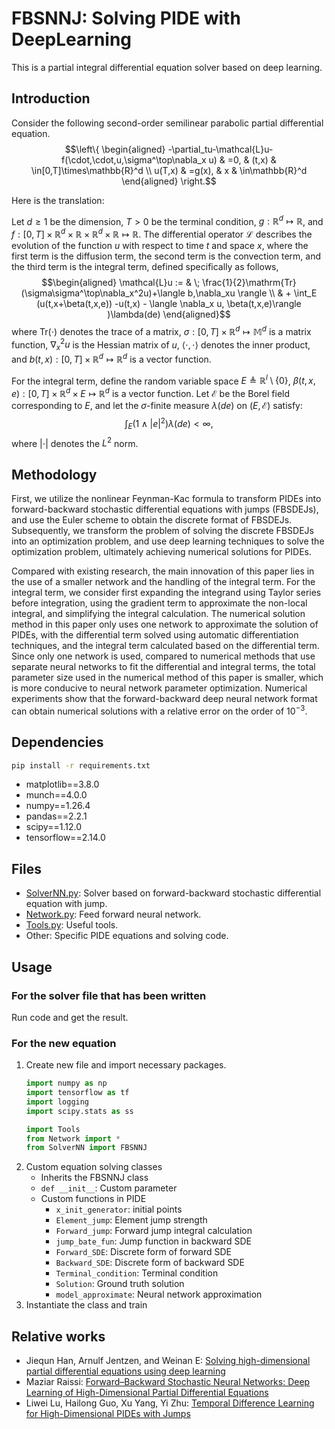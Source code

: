 # FBSNNJ: Solving PIDE with DeepLearning

This is a partial integral differential equation solver based on deep learning. 


## Introduction
Consider the following second-order semilinear parabolic partial differential equation.
$$\left\{
\begin{aligned}
-\partial_tu-\mathcal{L}u-f(\cdot,\cdot,u,\sigma^\top\nabla_x u) & =0,    & (t,x) & \in[0,T]\times\mathbb{R}^d \\
u(T,x)                                                           & =g(x), & x     & \in\mathbb{R}^d
\end{aligned}
\right.$$


Here is the translation:

Let $d\geq1$ be the dimension, $T>0$ be the terminal condition, $g:\mathbb{R}^d\mapsto\mathbb{R}$, and $f:[0,T]\times\mathbb{R}^d\times\mathbb{R}\times\mathbb{R}^d\times\mathbb{R}\mapsto\mathbb{R}$. The differential operator $\mathcal{L}$ describes the evolution of the function $u$ with respect to time $t$ and space $x$, where the first term is the diffusion term, the second term is the convection term, and the third term is the integral term, defined specifically as follows,
$$\begin{aligned}
    \mathcal{L}u := & \; \frac{1}{2}\mathrm{Tr}(\sigma\sigma^\top\nabla_x^2u)+\langle b,\nabla_xu \rangle          \\
                    & + \int_E (u(t,x+\beta(t,x,e)) -u(t,x) - \langle \nabla_x u, \beta(t,x,e)\rangle )\lambda(de)
\end{aligned}$$
where $\mathrm{Tr}(\cdot)$ denotes the trace of a matrix, $\sigma:[0,T]\times\mathbb{R}^d\mapsto\mathbb{M}^d$ is a matrix function, $\nabla_x^2u$ is the Hessian matrix of $u$, $\langle \cdot,\cdot \rangle$ denotes the inner product, and $b(t,x):[0,T]\times\mathbb{R}^d\mapsto \mathbb{R}^d$ is a vector function.

For the integral term, define the random variable space $E \triangleq \mathbb{R}^l\setminus\{0\}$, $\beta(t,x,e) :[0,T]\times\mathbb{R}^d\times E\mapsto \mathbb{R}^d$ is a vector function. Let $\mathcal{E}$ be the Borel field corresponding to $E$, and let the $\sigma$-finite measure $\lambda(de)$ on $(E,\mathcal{E})$ satisfy:
$$\int_E (1\wedge |e|^2) \lambda(de) <\infty,$$
where $|\cdot|$ denotes the $L^2$ norm.

## Methodology

First, we utilize the nonlinear Feynman-Kac formula to transform PIDEs into forward-backward stochastic differential equations with jumps (FBSDEJs), and use the Euler scheme to obtain the discrete format of FBSDEJs. Subsequently, we transform the problem of solving the discrete FBSDEJs into an optimization problem, and use deep learning techniques to solve the optimization problem, ultimately achieving numerical solutions for PIDEs.


Compared with existing research, the main innovation of this paper lies in the use of a smaller network and the handling of the integral term. For the integral term, we consider first expanding the integrand using Taylor series before integration, using the gradient term to approximate the non-local integral, and simplifying the integral calculation. The numerical solution method in this paper only uses one network to approximate the solution of PIDEs, with the differential term solved using automatic differentiation techniques, and the integral term calculated based on the differential term. Since only one network is used, compared to numerical methods that use separate neural networks to fit the differential and integral terms, the total parameter size used in the numerical method of this paper is smaller, which is more conducive to neural network parameter optimization. Numerical experiments show that the forward-backward deep neural network format can obtain numerical solutions with a relative error on the order of $10^{-3}$.

## Dependencies
```bash
pip install -r requirements.txt
```

- matplotlib==3.8.0
- munch==4.0.0
- numpy==1.26.4
- pandas==2.2.1
- scipy==1.12.0
- tensorflow==2.14.0


## Files
- [SolverNN.py](SolverNN.py): Solver based on forward-backward stochastic differential equation with jump.
- [Network.py](Network.py): Feed forward neural network.
- [Tools.py](Tools.py): Useful tools.
- Other: Specific PIDE equations and solving code.

## Usage
### For the solver file that has been written
Run code and get the result. 

### For the new equation

1. Create new file and import necessary packages.
    ```python
    import numpy as np
    import tensorflow as tf
    import logging
    import scipy.stats as ss

    import Tools 
    from Network import *
    from SolverNN import FBSNNJ
    ```
2. Custom equation solving classes
    - Inherits the FBSNNJ class
    - `def __init__`: Custom parameter
    - Custom functions in PIDE 
        - `x_init_generator`: initial points
        - `Element_jump`: Element jump strength
        - `Forward_jump`: Forward jump integral calculation
        - `jump_bate_fun`: Jump function in backward SDE
        - `Forward_SDE`: Discrete form of forward SDE
        - `Backward_SDE`: Discrete form of backward SDE
        - `Terminal_condition`: Terminal condition
        - `Solution`: Ground truth solution
        - `model_approximate`: Neural network approximation
3. Instantiate the class and train


## Relative works
- Jiequn Han, Arnulf Jentzen, and Weinan E: [Solving high-dimensional partial differential equations using deep learning](https://doi.org/10.1073/pnas.1718942115)
- Maziar Raissi: [Forward–Backward Stochastic Neural Networks: Deep Learning of High-Dimensional Partial Differential Equations](https://doi.org/10.1142/9789811280306_0018)
- Liwei Lu, Hailong Guo, Xu Yang, Yi Zhu: [Temporal Difference Learning for High-Dimensional PIDEs with Jumps](https://arxiv.org/abs/2307.02766)